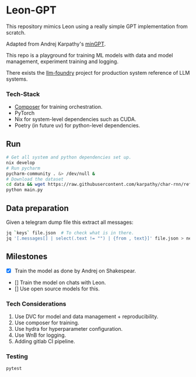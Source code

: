 # Leon-GPT

This repository mimics Leon using a really simple GPT implementation from scratch.

Adapted from Andrej Karpathy's [minGPT](https://github.com/karpathy/minGPT).

This repo is a playground for training ML models with data and model management, experiment training and logging.

There exists the [llm-foundry](https://github.com/mosaicml/llm-foundry/tree/main) project for production system reference of LLM systems.

### Tech-Stack
- [Composer](https://github.com/mosaicml/composer) for training orchestration.
- PyTorch
- Nix for system-level dependencies such as CUDA.
- Poetry (in future uv) for python-level dependencies.

## Run
```bash
# Get all system and python dependencies set up.
nix develop
# Run pycharm
pycharm-community . &> /dev/null &
# Download the dataset
cd data && wget https://raw.githubusercontent.com/karpathy/char-rnn/refs/heads/master/data/tinyshakespeare/input.txt
python main.py
```

## Data preparation
Given a telegram dump file this extract all messages:
```bash
jq `keys` file.json  # To check what is in there.
jq '[.messages[] | select(.text != "") | {from , text}]' file.json > new_file.json

```


## Milestones
- [x] Train the model as done by Andrej on Shakespear.
- [] Train the model on chats with Leon.
- [] Use open source models for this.

### Tech Considerations
1. Use DVC for model and data management + reproducibility.
2. Use composer for training.
3. Use hydra for hyperparameter configuration.
4. Use WnB for logging.
5. Adding gitlab CI pipeline.

### Testing
```bash
pytest
```
